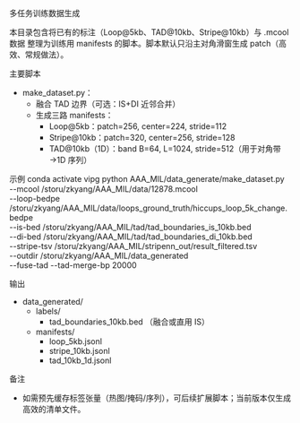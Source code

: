 多任务训练数据生成

本目录包含将已有的标注（Loop@5kb、TAD@10kb、Stripe@10kb）与 .mcool 数据
整理为训练用 manifests 的脚本。脚本默认只沿主对角滑窗生成 patch（高效、常规做法）。

主要脚本
- make_dataset.py：
  - 融合 TAD 边界（可选：IS+DI 近邻合并）
  - 生成三路 manifests：
    - Loop@5kb：patch=256, center=224, stride=112
    - Stripe@10kb：patch=320, center=256, stride=128
    - TAD@10kb（1D）：band B=64, L=1024, stride=512（用于对角带→1D 序列）

示例
  conda activate vipg
  python AAA_MIL/data_generate/make_dataset.py \
    --mcool /storu/zkyang/AAA_MIL/data/12878.mcool \
    --loop-bedpe /storu/zkyang/AAA_MIL/data/loops_ground_truth/hiccups_loop_5k_change.bedpe \
    --is-bed /storu/zkyang/AAA_MIL/tad/tad_boundaries_is_10kb.bed \
    --di-bed /storu/zkyang/AAA_MIL/tad/tad_boundaries_di_10kb.bed \
    --stripe-tsv /storu/zkyang/AAA_MIL/stripenn_out/result_filtered.tsv \
    --outdir /storu/zkyang/AAA_MIL/data_generated \
    --fuse-tad --tad-merge-bp 20000

输出
- data_generated/
  - labels/
    - tad_boundaries_10kb.bed  （融合或直用 IS）
  - manifests/
    - loop_5kb.jsonl
    - stripe_10kb.jsonl
    - tad_10kb_1d.jsonl

备注
- 如需预先缓存标签张量（热图/掩码/序列），可后续扩展脚本；当前版本仅生成高效的清单文件。

